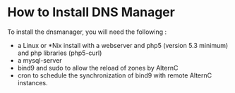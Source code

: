 How to Install DNS Manager
==========================

To install the dnsmanager, you will need the following : 

- a Linux or *Nix install with a webserver and php5 (version 5.3 minimum) and php libraries (php5-curl)
- a mysql-server 
- bind9 and sudo to allow the reload of zones by AlternC
- cron to schedule the synchronization of bind9 with remote AlternC instances.

